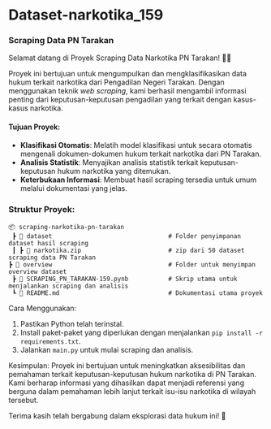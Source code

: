 # Dataset-narkotika_159
### Scraping Data PN Tarakan

Selamat datang di Proyek Scraping Data Narkotika PN Tarakan! 🕵️‍♂️

Proyek ini bertujuan untuk mengumpulkan dan mengklasifikasikan data hukum terkait narkotika dari Pengadilan Negeri Tarakan. Dengan menggunakan teknik *web scraping*, kami berhasil mengambil informasi penting dari keputusan-keputusan pengadilan yang terkait dengan kasus-kasus narkotika.

#### Tujuan Proyek:
- **Klasifikasi Otomatis**: Melatih model klasifikasi untuk secara otomatis mengenali dokumen-dokumen hukum terkait narkotika dari PN Tarakan.
- **Analisis Statistik**: Menyajikan analisis statistik terkait keputusan-keputusan hukum narkotika yang ditemukan.
- **Keterbukaan Informasi**: Membuat hasil scraping tersedia untuk umum melalui dokumentasi yang jelas.

### Struktur Proyek:
```
📦 scraping-narkotika-pn-tarakan
 ┣ 📂 dataset                                # Folder penyimpanan dataset hasil scraping
 ┃ ┣ 📂 narkotika.zip                        # zip dari 50 dataset scraping data PN Tarakan
┣ 📂 overview                                # Folder untuk menyimpan overview dataset
 ┣ 📜 SCRAPING_PN_TARAKAN-159.pynb           # Skrip utama untuk menjalankan scraping dan analisis
 ┗ 📜 README.md                              # Dokumentasi utama proyek
```

 Cara Menggunakan:
1. Pastikan Python telah terinstal.
2. Install paket-paket yang diperlukan dengan menjalankan `pip install -r requirements.txt`.
3. Jalankan `main.py` untuk mulai scraping dan analisis.

 Kesimpulan:
Proyek ini bertujuan untuk meningkatkan aksesibilitas dan pemahaman terkait keputusan-keputusan hukum narkotika di PN Tarakan. Kami berharap informasi yang dihasilkan dapat menjadi referensi yang berguna dalam pemahaman lebih lanjut terkait isu-isu narkotika di wilayah tersebut.

Terima kasih telah bergabung dalam eksplorasi data hukum ini! 🚀
